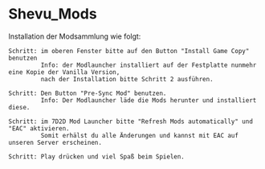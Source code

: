 # Shevu_Mods

Installation der Modsammlung wie folgt:

    Schritt: im oberen Fenster bitte auf den Button "Install Game Copy" benutzen 
             Info: der Modlauncher installiert auf der Festplatte nunmehr eine Kopie der Vanilla Version, 
             nach der Installation bitte Schritt 2 ausführen.

    Schritt: Den Button "Pre-Sync Mod" benutzen. 
             Info: Der Modlauncher läde die Mods herunter und installiert diese.

    Schritt: im 7D2D Mod Launcher bitte "Refresh Mods automatically" und "EAC" aktivieren. 
             Somit erhälst du alle Änderungen und kannst mit EAC auf unseren Server erscheinen.

    Schritt: Play drücken und viel Spaß beim Spielen.

